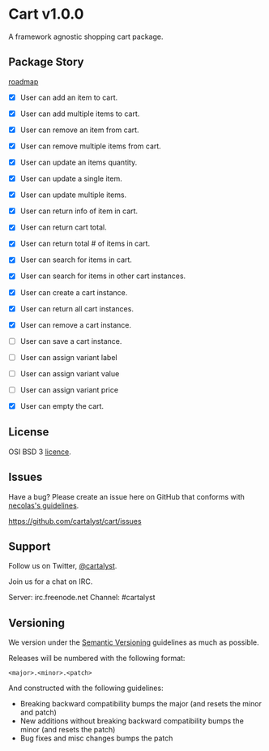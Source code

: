 # Cart v1.0.0

A framework agnostic shopping cart package. 

Package Story 
--------
[roadmap](roadmap.md)

- [x] User can add an item to cart.
- [x] User can add multiple items to cart.
- [x] User can remove an item from cart.
- [x] User can remove multiple items from cart.

- [x] User can update an items quantity.
- [x] User can update a single item.
- [x] User can update multiple items.

- [x] User can return info of item in cart. 
- [x] User can return cart total.
- [x] User can return total # of items in cart.
- [x] User can search for items in cart.
- [x] User can search for items in other cart instances.

- [x] User can create a cart instance.
- [x] User can return all cart instances.
- [x] User can remove a cart instance.
- [ ] User can save a cart instance.

- [ ] User can assign variant label 
- [ ] User can assign variant value
- [ ] User can assign variant price

- [x] User can empty the cart.


License
--------

OSI BSD 3 [licence](licence.md).

Issues
--------

Have a bug? Please create an issue here on GitHub that conforms with [necolas's guidelines](https://github.com/necolas/issue-guidelines).

https://github.com/cartalyst/cart/issues

Support
--------

Follow us on Twitter, [@cartalyst](http://twitter.com/cartalyst).

Join us for a chat on IRC.

Server: irc.freenode.net
Channel: #cartalyst

Versioning
----------

We version under the [Semantic Versioning](http://semver.org/) guidelines as much as possible.

Releases will be numbered with the following format:

`<major>.<minor>.<patch>`

And constructed with the following guidelines:

* Breaking backward compatibility bumps the major (and resets the minor and patch)
* New additions without breaking backward compatibility bumps the minor (and resets the patch)
* Bug fixes and misc changes bumps the patch


